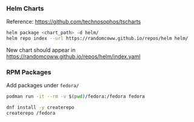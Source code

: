 ### Helm Charts

Reference: https://github.com/technosophos/tscharts

```bash
helm package <chart_path> -d helm/
helm repo index --url https://randomcoww.github.io/repos/helm helm/
```

New chart should appear in https://randomcoww.github.io/repos/helm/index.yaml

### RPM Packages

Add packages under `fedora/`

```bash
podman run -it --rm -v $(pwd)/fedora:/fedora fedora

dnf install -y createrepo
createrepo /fedora
```
